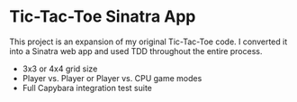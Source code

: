 Tic-Tac-Toe Sinatra App
===================

This project is an expansion of my original Tic-Tac-Toe code. I converted it into a Sinatra web app and used TDD throughout the entire process.

* 3x3 or 4x4 grid size
* Player vs. Player or Player vs. CPU game modes
* Full Capybara integration test suite
